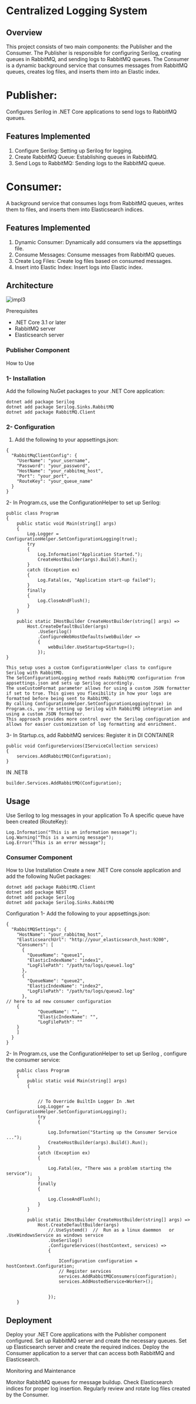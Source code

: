 # Centralized Logging System
## Overview
This project consists of two main components: the Publisher and the Consumer. The Publisher is responsible for configuring Serilog, creating queues in RabbitMQ, and sending logs to RabbitMQ queues. The Consumer is a dynamic background service that consumes messages from RabbitMQ queues, creates log files, and inserts them into an Elastic index.

# Publisher:
 Configures Serilog in .NET Core applications to send logs to RabbitMQ queues.
## Features Implemented
  1. Configure Serilog: Setting up Serilog for logging.
  2. Create RabbitMQ Queue: Establishing queues in RabbitMQ.
  3. Send Logs to RabbitMQ: Sending logs to the RabbitMQ queue.

# Consumer:
A background service that consumes logs from RabbitMQ queues, writes them to files, and inserts them into Elasticsearch indices.
## Features Implemented
 1. Dynamic Consumer: Dynamically add consumers via the appsettings file.
 2. Consume Messages: Consume messages from RabbitMQ queues.
 3. Create Log Files: Create log files based on consumed messages.
 4. Insert into Elastic Index: Insert logs into Elastic index.

## Architecture
![impl3](https://github.com/khaledibrahim1015/Queuing-Logger/assets/91853322/cb5d5e98-e68f-4e90-9ba0-8b007f54cd14)


Prerequisites
- .NET Core 3.1 or later
- RabbitMQ server
- Elasticsearch server

### Publisher Component
How to Use
### 1- Installation
Add the following NuGet packages to your .NET Core application:
``` 
dotnet add package Serilog
dotnet add package Serilog.Sinks.RabbitMQ
dotnet add package RabbitMQ.Client
```
### 2- Configuration

1. Add the following to your appsettings.json:
```
{
  "RabbitMqClientConfig": {
    "UserName": "your_username",
    "Password": "your_password",
    "HostName": "your_rabbitmq_host",
    "Port": "your_port",
    "RouteKey": "your_queue_name"
  }
}
```
2- In Program.cs, use the ConfigurationHelper to set up Serilog:
```
public class Program
{
    public static void Main(string[] args)
    {
        Log.Logger = ConfigurationHelper.SetConfigurationLogging(true);
        try
        {
            Log.Information("Application Started.");
            CreateHostBuilder(args).Build().Run();
        }
        catch (Exception ex)
        {
            Log.Fatal(ex, "Application start-up failed");
        }
        finally
        {
            Log.CloseAndFlush();
        }
    }

    public static IHostBuilder CreateHostBuilder(string[] args) =>
        Host.CreateDefaultBuilder(args)
            .UseSerilog()
            .ConfigureWebHostDefaults(webBuilder =>
            {
                webBuilder.UseStartup<Startup>();
            });
}
```

```
This setup uses a custom ConfigurationHelper class to configure Serilog with RabbitMQ.
The SetConfigurationLogging method reads RabbitMQ configuration from appsettings.json and sets up Serilog accordingly.
The useCustomFormat parameter allows for using a custom JSON formatter if set to true. This gives you flexibility in how your logs are formatted before being sent to RabbitMQ.
By calling ConfigurationHelper.SetConfigurationLogging(true) in Program.cs, you're setting up Serilog with RabbitMQ integration and using a custom JSON formatter.
This approach provides more control over the Serilog configuration and allows for easier customization of log formatting and enrichment.

```

3- In Startup.cs, add RabbitMQ services:
Register it in DI CONTAINER 
```
public void ConfigureServices(IServiceCollection services)
{
    services.AddRabbitMQ(Configuration);
}
```
IN .NET8
```
builder.Services.AddRabbitMQ(Configuration);
```
## Usage
Use Serilog to log messages in your application To A specific queue have been created (RouteKey):
```
Log.Information("This is an information message");
Log.Warning("This is a warning message");
Log.Error("This is an error message");
```

### Consumer Component
How to Use
Installation
Create a new .NET Core console application and add the following NuGet packages:

```
dotnet add package RabbitMQ.Client
dotnet add package NEST
dotnet add package Serilog
dotnet add package Serilog.Sinks.RabbitMQ
```
Configuration
1- Add the following to your appsettings.json:
```
{
  "RabbitMQSettings": {
    "HostName": "your_rabbitmq_host",
    "ElasticsearchUrl": "http://your_elasticsearch_host:9200",
    "Consumers": [
      {
        "QueueName": "queue1",
        "ElasticIndexName": "index1",
        "LogFilePath": "/path/to/logs/queue1.log"
      },
      {
        "QueueName": "queue2",
        "ElasticIndexName": "index2",
        "LogFilePath": "/path/to/logs/queue2.log"
      },
// here to ad new consumer configuration
    {
            "QueueName": "",
            "ElasticIndexName": "",
            "LogFilePath": ""
    }
    ]
  }
}
```

2- In Program.cs, use the ConfigurationHelper to set up Serilog , configure the consumer service:
```
    public class Program
    {
        public static void Main(string[] args)
        {


            // To Override BuiltIn Logger In .Net 
            Log.Logger = ConfigurationHelper.SetConfigurationLogging();
            try
            {

                Log.Information("Starting up the Consumer Service ...");
                CreateHostBuilder(args).Build().Run();
            }
            catch (Exception ex)
            {

                Log.Fatal(ex, "There was a problem starting the service");
            }
            finally
            {

                Log.CloseAndFlush();
            }
        }

        public static IHostBuilder CreateHostBuilder(string[] args) =>
            Host.CreateDefaultBuilder(args)
                //.UseSystemd()  //  Run as a linux daemmon   or .UseWindowsService as windows service 
                .UseSerilog()
                .ConfigureServices((hostContext, services) =>
                {

                    IConfiguration configuration = hostContext.Configuration;
                    // Register services 
                    services.AddRabbitMQConsumers(configuration);
                    services.AddHostedService<Worker>();


                });
    }

```

## Deployment

Deploy your .NET Core applications with the Publisher component configured.
Set up RabbitMQ server and create the necessary queues.
Set up Elasticsearch server and create the required indices.
Deploy the Consumer application to a server that can access both RabbitMQ and Elasticsearch.

Monitoring and Maintenance

Monitor RabbitMQ queues for message buildup.
Check Elasticsearch indices for proper log insertion.
Regularly review and rotate log files created by the Consumer.










